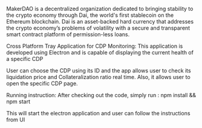 MakerDAO is a decentralized organization dedicated to bringing stability to the crypto economy through Dai, the world's first stablecoin on the Ethereum blockchain. Dai is an asset-backed hard currency that addresses the crypto economy’s problems of volatility with a secure and transparent smart contract platform of permission-less loans.

Cross Platform Tray Application for CDP Monitoring:
This application is developed using Electron and is capable of displaying the current health of a specific CDP

User can choose the CDP using its ID and the app allows user to check its liquidation price and Collateralization ratio real time. Also, it allows user
to open the specific CDP page. 

Running instruction:
After checking out the code, simply run :
  npm install && npm start

This will start the electron application and user can follow the instructions from UI
